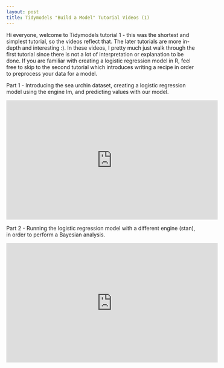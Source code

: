 ```yaml
---
layout: post
title: Tidymodels "Build a Model" Tutorial Videos (1)
---
```


Hi everyone, welcome to Tidymodels tutorial 1 - this was the shortest and simplest tutorial, so the videos reflect that. The later tutorials are more in-depth and interesting :). In these videos, I pretty much just walk through the first tutorial since there is not a lot of interpretation or explanation to be done. If you are familiar with creating a logistic regression model in R, feel free to skip to the second tutorial which introduces writing a recipe in order to preprocess your data for a model. 


Part 1 - Introducing the sea urchin dataset, creating a logistic regression model using the engine lm, and predicting values with our model. 
<iframe width="560" height="315" src="https://www.youtube.com/embed/dGEVhCa2I50" frameborder="0" allow="autoplay; encrypted-media" allowfullscreen></iframe>

Part 2 - Running the logistic regression model with a different engine (stan), in order to perform a Bayesian analysis. 
<iframe width="560" height="315" src="https://www.youtube.com/embed/TviDLDrHs1I" frameborder="0" allow="autoplay; encrypted-media" allowfullscreen></iframe>